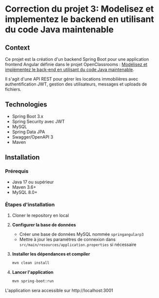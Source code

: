 # Correction du projet 3: Modelisez et implementez le backend en utilisant du code Java maintenable

## Context

Ce projet est la création d'un backend Spring Boot pour une application frontend Angular définie dans le projet OpenClassrooms : [Modélisez et implémentez le back-end en utilisant du code Java maintenable](https://github.com/OpenClassrooms-Student-Center/Mod-lisez-et-impl-mentez-le-back-end-en-utilisant-du-code-Java-maintenable).

Il s'agit d'une API REST pour gérer les locations immobilières avec authentification JWT, gestion des utilisateurs, messages et uploads de fichiers.

## Technologies

- Spring Boot 3.x
- Spring Security avec JWT
- MySQL
- Spring Data JPA
- Swagger/OpenAPI 3
- Maven

## Installation

### Prérequis

- Java 17 ou supérieur
- Maven 3.6+
- MySQL 8.0+

### Étapes d'installation

1. Cloner le repository en local

2. **Configurer la base de données**
   - Créer une base de données MySQL nommée `springangularp3`
   - Mettre à jour les paramètres de connexion dans `src/main/resources/application.properties` si nécessaire

3. **Installer les dépendances et compiler**
   ```bash
   mvn clean install
   ```

4. **Lancer l'application**
   ```bash
   mvn spring-boot:run
   ```

L'application sera accessible sur http://localhost:3001

